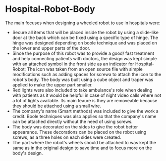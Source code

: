 # Hospital-Robot-Body

The main focuses when designing a wheeled robot to use in hospitals were:
* Secure all items that will be placed inside the robot by using a slide-like door at the back which can be fixed using a specific type of hinge. The hinge was designed depending on boole technique and was placed on the lower and upper parts of the door. 
* Since the purpose of this robot was to provide a good/ fast treatment and help connecting patients with doctors, the design was kept simple with an attached symbol in the front side as an indicator for Hospital-Robot; The icon was taken from an open source file with simple modifications such as adding spaces for screwa to attach the icon to the robot's body. The body was built using a cube object and traper was applied to make the upper part smaller.  
* Red lights were also included to take ambulance's role when dealing with patients as it would be helpful in case of night video calls where not a lot of lights available. Its main feaure is they are removeable because they should be attached using a small wire.
* The company's name (Smart methods) was included to give the work a credit. Boole techniques was also applies so that the company's name can be attached directly without the need of using screws. 
* The body was decorated on the sides to give the robot better appearance. These decorations can be placed on the robot using screws, as a three holes on each sides were created. 
* The part where the robot's wheels should be attached to was kept the same as in the original design to save time and to focus more on the body's design. 


